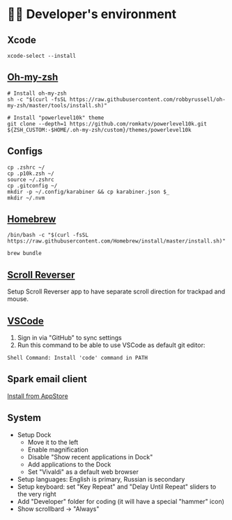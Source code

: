 # 🧑‍💻 Developer's environment

## Xcode
```
xcode-select --install
```

## [Oh-my-zsh](https://github.com/ohmyzsh/ohmyzsh)
```
# Install oh-my-zsh
sh -c "$(curl -fsSL https://raw.githubusercontent.com/robbyrussell/oh-my-zsh/master/tools/install.sh)"

# Install "powerlevel10k" theme
git clone --depth=1 https://github.com/romkatv/powerlevel10k.git ${ZSH_CUSTOM:-$HOME/.oh-my-zsh/custom}/themes/powerlevel10k
```

## Configs
```
cp .zshrc ~/
cp .p10k.zsh ~/
source ~/.zshrc
cp .gitconfig ~/
mkdir -p ~/.config/karabiner && cp karabiner.json $_
mkdir ~/.nvm
```

## [Homebrew](https://brew.sh)
```
/bin/bash -c "$(curl -fsSL https://raw.githubusercontent.com/Homebrew/install/master/install.sh)"

brew bundle
```

## [Scroll Reverser](https://pilotmoon.com/scrollreverser/)
Setup Scroll Reverser app to have separate scroll direction for trackpad and mouse.

## [VSCode](https://code.visualstudio.com/)
1. Sign in via "GitHub" to sync settings
2. Run this command to be able to use VSCode as default git editor:
```
Shell Command: Install 'code' command in PATH
```

## Spark email client

[Install from AppStore](https://apps.apple.com/app/apple-store/id1176895641)

## System

* Setup Dock
  * Move it to the left
  * Enable magnification
  * Disable "Show recent applications in Dock"
  * Add applications to the Dock
  * Set "Vivaldi" as a default web browser
* Setup languages: English is primary, Russian is secondary
* Setup keyboard: set "Key Repeat" and "Delay Until Repeat" sliders to the very right
* Add "Developer" folder for coding (it will have a special "hammer" icon)
* Show scrollbard -> "Always"